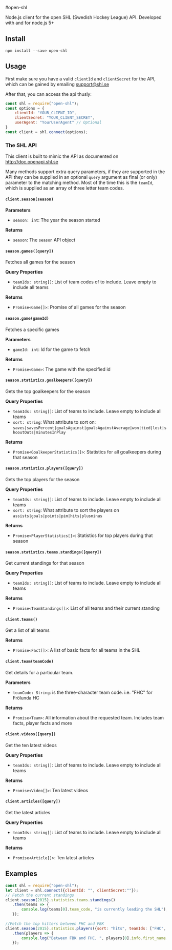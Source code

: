 #open-shl

Node.js client for the open SHL (Swedish Hockey League) API. Developed with and for node.js 5+

## Install

`npm install --save open-shl`

## Usage

First make sure you have a valid `clientId` and `clientSecret` for the API, 
which can be gained by emailing support@shl.se

After that, you can access the api thusly:

```javascript
const shl = require("open-shl");
const options = {
    clientId: "YOUR_CLIENT_ID",
    clientSecret: "YOUR_CLIENT_SECRET",
    userAgent: "YourUserAgent" // Optional 
}
const client = shl.connect(options);
```

### The SHL API

This client is built to mimic the API as documented on http://doc.openapi.shl.se

Many methods support extra query parameters, if they are supported in the API 
they can be supplied in an optional `query` argument as final (or only) parameter 
to the matching method. Most of the time this is the `teamId`, which is supplied
as an array of three letter team codes.

#### `client.season(season)`
**Parameters** 
 - `season: int`: The year the season started

**Returns**
 - `season`: The `season` API object

#### `season.games([query])`
Fetches all games for the season

**Query Properties**
 - `teamIds: string[]`: List of team codes of to include. Leave empty to include all teams
 
**Returns**
 - `Promise<Game[]>`: Promise of all games for the season

#### `season.game(gameId)`
Fetches a specific games

**Parameters**
 - `gameId: int`: Id for the game to fetch

**Returns**
 - `Promise<Game>`: The game with the specified id


#### `season.statistics.goalkeepers([query])`
Gets the top goalkeepers for the season

**Query Properties**
 - `teamIds: string[]`: List of teams to include. Leave empty to include all teams
 - `sort: string`: What attribute to sort on: `saves|savesPercent|goalsAgainst|goalsAgainstAverage|won|tied|lost|shooutOuts|minutesInPlay`
 
**Returns**
 - `Promise<GoalkeeperStatistics[]>`: Statistics for all goalkeepers during that season 

#### `season.statistics.players([query])`
Gets the top players for the season

**Query Properties**
 - `teamIds: string[]`: List of teams to include. Leave empty to include all teams
 - `sort: string`: What attribute to sort the players on `assists|goals|points|pim|hits|plusminus`

**Returns**
 - `Promise<PlayerStatistics[]>`: Statistics for top players during that season 

#### `season.statistics.teams.standings([query])`
Get current standings for that season

**Query Properties**
 - `teamIds: string[]`: List of teams to include. Leave empty to include all teams
 
**Returns**
 - `Promise<TeamStandings[]>`: List of all teams and their current standing

#### `client.teams()`
Get a list of all teams

**Returns**
 - `Promise<Fact[]>`: A list of basic facts for all teams in the SHL

#### `client.team(teamCode)`
Get details for a particular team.

**Parameters**
 - `teamCode: String`: is the three-character team code. i.e. "FHC" for Frölunda HC

**Returns**
 - `Promise<Team>`: All information about the requested team. Includes team facts, player facts and more
 
#### `client.videos([query])`
Get the ten latest videos

**Query Properties**
 - `teamIds: string[]`: List of teams to include. Leave empty to include all teams
 
**Returns**
 - `Promise<Video[]>`: Ten latest videos
 
#### `client.articles([query])`
Get the latest articles 

**Query Properties**
 - `teamIds: string[]`: List of teams to include. Leave empty to include all teams
 
**Returns**
 - `Promise<Article[]>`: Ten latest articles
 
## Examples
 
 ```javascript
 const shl = require("open-shl");
 let client = shl.connect({clientId: "", clientSecret:""});
 // Fetch the current standings
 client.season(2015).statistics.teams.standings()
    .then(teams => {
        console.log(teams[0].team_code, "is currently leading the SHL");
    });
    
 //Fetch the top hitters between FHC and FBK
 client.season(2015).statistics.players({sort: "hits", teamIds: ["FHC", "FBK"]})
    .then(players => {
        console.log("Between FBK and FHC, ", players[0].info.first_name, players[0].info.last_name, ", hits the most")
    });
 ```